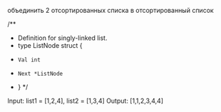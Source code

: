 объединить 2 отсортированных списка в отсортированный список

/\*\*

- Definition for singly-linked list.
- type ListNode struct {
-     Val int
-     Next *ListNode
- }
  \*/

Input: list1 = [1,2,4], list2 = [1,3,4]
Output: [1,1,2,3,4,4]

